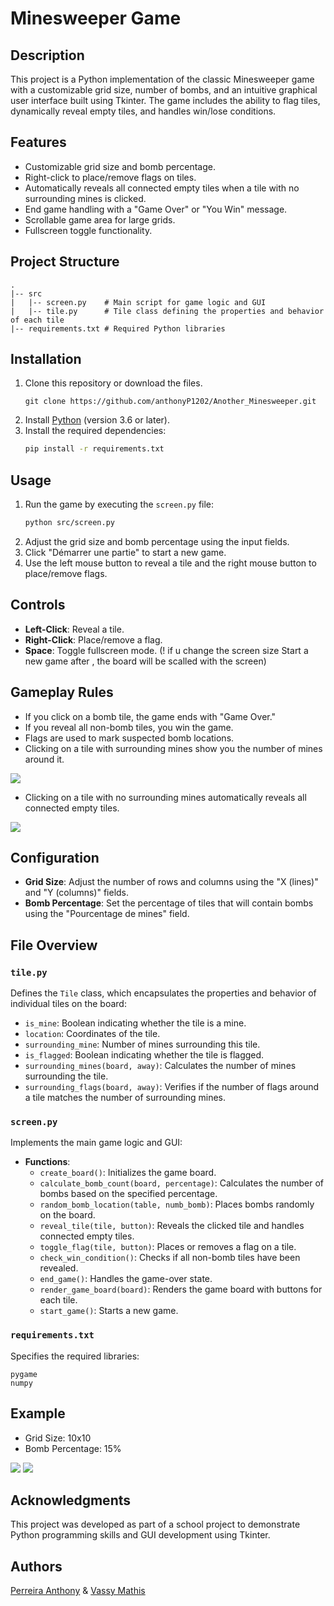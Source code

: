 # Minesweeper Game

## Description

This project is a Python implementation of the classic Minesweeper game with a customizable grid size, number of bombs, and an intuitive graphical user interface built using Tkinter. The game includes the ability to flag tiles, dynamically reveal empty tiles, and handles win/lose conditions.

## Features

- Customizable grid size and bomb percentage.
- Right-click to place/remove flags on tiles.
- Automatically reveals all connected empty tiles when a tile with no surrounding mines is clicked.
- End game handling with a "Game Over" or "You Win" message.
- Scrollable game area for large grids.
- Fullscreen toggle functionality.

## Project Structure

```
.
|-- src
|   |-- screen.py    # Main script for game logic and GUI
|   |-- tile.py      # Tile class defining the properties and behavior of each tile
|-- requirements.txt # Required Python libraries
```

## Installation

1. Clone this repository or download the files.
   ```
   git clone https://github.com/anthonyP1202/Another_Minesweeper.git
   ```
2. Install [Python](https://www.python.org/downloads/) (version 3.6 or later).
3. Install the required dependencies:
   ```bash
   pip install -r requirements.txt
   ```

## Usage

1. Run the game by executing the `screen.py` file:
   ```bash
   python src/screen.py
   ```
2. Adjust the grid size and bomb percentage using the input fields.
3. Click "Démarrer une partie" to start a new game.
4. Use the left mouse button to reveal a tile and the right mouse button to place/remove flags.

## Controls

- **Left-Click**: Reveal a tile.
- **Right-Click**: Place/remove a flag.
- **Space**: Toggle fullscreen mode. (! if u change the screen size Start a new game after , the board will be scalled with the screen)

## Gameplay Rules

- If you click on a bomb tile, the game ends with "Game Over."
- If you reveal all non-bomb tiles, you win the game.
- Flags are used to mark suspected bomb locations.
- Clicking on a tile with surrounding mines show you the number of mines around it.

![](docs\Exampleminesweeper1.png)

- Clicking on a tile with no surrounding mines automatically reveals all connected empty tiles.

![](docs\Exampleminesweeper2.png)

## Configuration

- **Grid Size**: Adjust the number of rows and columns using the "X (lines)" and "Y (columns)" fields.
- **Bomb Percentage**: Set the percentage of tiles that will contain bombs using the "Pourcentage de mines" field.

## File Overview

### `tile.py`

Defines the `Tile` class, which encapsulates the properties and behavior of individual tiles on the board:

- `is_mine`: Boolean indicating whether the tile is a mine.
- `location`: Coordinates of the tile.
- `surrounding_mine`: Number of mines surrounding this tile.
- `is_flagged`: Boolean indicating whether the tile is flagged.
- `surrounding_mines(board, away)`: Calculates the number of mines surrounding the tile.
- `surrounding_flags(board, away)`: Verifies if the number of flags around a tile matches the number of surrounding mines.

### `screen.py`

Implements the main game logic and GUI:

- **Functions**:
  - `create_board()`: Initializes the game board.
  - `calculate_bomb_count(board, percentage)`: Calculates the number of bombs based on the specified percentage.
  - `random_bomb_location(table, numb_bomb)`: Places bombs randomly on the board.
  - `reveal_tile(tile, button)`: Reveals the clicked tile and handles connected empty tiles.
  - `toggle_flag(tile, button)`: Places or removes a flag on a tile.
  - `check_win_condition()`: Checks if all non-bomb tiles have been revealed.
  - `end_game()`: Handles the game-over state.
  - `render_game_board(board)`: Renders the game board with buttons for each tile.
  - `start_game()`: Starts a new game.

### `requirements.txt`

Specifies the required libraries:

```
pygame
numpy
```

## Example

- Grid Size: 10x10
- Bomb Percentage: 15%

![](docs\Exampleminesweeper3.png)
![](docs\Exampleminesweeper4.png)

## Acknowledgments

This project was developed as part of a school project to demonstrate Python programming skills and GUI development using Tkinter.

## Authors

 
[Perreira Anthony](https://github.com/anthonyP1202) & [Vassy Mathis](https://github.com/VeldrX)


